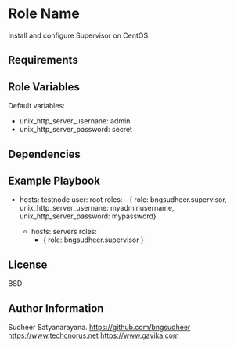 Role Name
=========

Install and configure Supervisor on CentOS.

Requirements
------------


Role Variables
--------------
Default variables:
  - unix_http_server_usernane: admin
  - unix_http_server_password: secret


Dependencies
------------


Example Playbook
----------------

  - hosts: testnode
    user: root
    roles:
        - { role: bngsudheer.supervisor, unix_http_server_usernane: myadminusername, unix_http_server_password: mypassword}
   
    - hosts: servers
      roles:
         - { role: bngsudheer.supervisor }

License
-------

BSD

Author Information
------------------

Sudheer Satyanarayana.
https://github.com/bngsudheer
https://www.techcnorus.net
https://www.gavika.com
